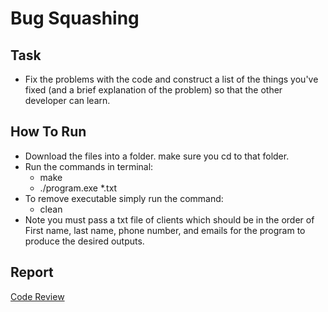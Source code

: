 # Bug Squashing
## Task
- Fix the problems with the code and construct a list of the things you've fixed (and a brief explanation of the problem) so that the other developer can learn.

## How To Run
- Download the files into a folder. make sure you cd to that folder.
- Run the commands in terminal:
  - make
  - ./program.exe *.txt
- To remove executable simply run the command:
  - clean
- Note you must pass a txt file of clients which should be in the order of First name, last name, phone number, and emails for the program to produce the desired outputs.

## Report
[Code Review](./BugSquashingReport.pdf)